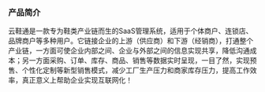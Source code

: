 ### 产品简介

云鞋通是一款专为鞋类产业链而生的SaaS管理系统，适用于个体商户、连锁店、品牌商户等多种用户。它链接企业的上游（供应商）和下游（经销商），打通整个产业链，一方面可使企业内部之间、企业与外部之间的信息实现共享，降低沟通成本；另一方面采购、订单、库存、商品、销售等数据实时呈现，一目了然，实现预售、个性化定制等新型销售模式，减少工厂生产压力和商家库存压力，提高工作效率，真正意义上帮助企业实现互联网化！



